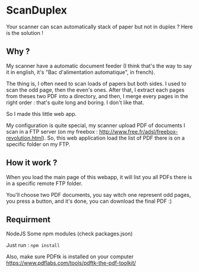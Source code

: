 # ScanDuplex
Your scanner can scan automatically stack of paper but not in duplex ? Here is the solution !

## Why ?
My scanner have a automatic document feeder (I think that's the way to say it in english, it's "Bac d'alimentation automatique", in french).

The thing is, I often need to scan loads of papers but both sides. I used to scan the odd page, then the even's ones.
After that, I extract each pages from theses two PDF into a directory, and then, I merge every pages in the right order : that's quite long and boring. I don't like that.

So I made this little web app.

My configuration is quite special, my scanner upload PDF of documents I scan in a FTP server (on my freebox : http://www.free.fr/adsl/freebox-revolution.html). So, this web application load the list of PDF there is on a specific folder on my FTP.

## How it work ?
When you load the main page of this webapp, it will list you all PDFs there is in a specific remote FTP folder.

You'll choose two PDF documents, you say witch one represent odd pages, you press a button, and it's done, you can download the final PDF :)

## Requirment
NodeJS
Some npm modules (check packages.json)

Just run : ```npm install```

Also, make sure PDFtk is installed on your computer https://www.pdflabs.com/tools/pdftk-the-pdf-toolkit/
